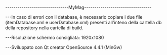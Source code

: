 -------------------------------MyMag---------------------------------

---In caso di errori con il database, è necessario copiare i due file (itemDatabase.xml e userDatabase.xml) presenti all'inteno della cartella db della repository nella cartella di build.

---Risoluzione schermo consigliata: 1920x1080

---Sviluppato con Qt creator OpenSource 4.4.1 (MinGw)